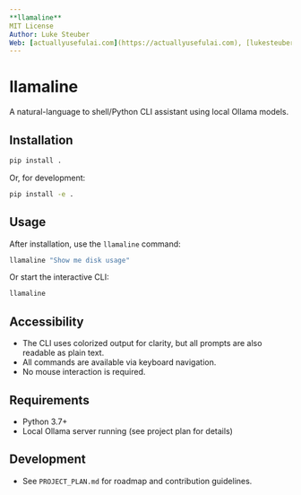 ```yaml
---
**llamaline**  
MIT License  
Author: Luke Steuber  
Web: [actuallyusefulai.com](https://actuallyusefulai.com), [lukesteuber.com](https://lukesteuber.com)
---
```


# llamaline

A natural-language to shell/Python CLI assistant using local Ollama models.

## Installation

```bash
pip install .
```

Or, for development:

```bash
pip install -e .
```

## Usage

After installation, use the `llamaline` command:

```bash
llamaline "Show me disk usage"
```

Or start the interactive CLI:

```bash
llamaline
```

## Accessibility
- The CLI uses colorized output for clarity, but all prompts are also readable as plain text.
- All commands are available via keyboard navigation.
- No mouse interaction is required.

## Requirements
- Python 3.7+
- Local Ollama server running (see project plan for details)

## Development
- See `PROJECT_PLAN.md` for roadmap and contribution guidelines. 